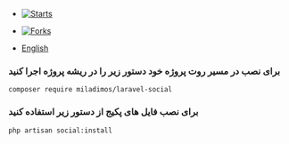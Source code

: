 - [![Starts](https://img.shields.io/github/stars/miladimos/laravel-social?style=flat&logo=github)](https://github.com/miladimos/laravel-social/forks)
- [![Forks](https://img.shields.io/github/forks/miladimos/laravel-social?style=flat&logo=github)](https://github.com/miladimos/laravel-social/stargazers)


- [English](README-en.md)

### برای نصب در مسیر روت پروژه خود دستور زیر را در ریشه پروژه اجرا کنید 

``composer require miladimos/laravel-social``

### برای نصب فایل های پکیج از دستور زیر استفاده کنید 

``php artisan social:install``
